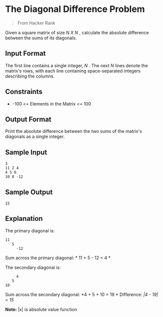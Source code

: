 # The Diagonal Difference Problem
> From Hacker Rank

Given a square matrix of size *N X N* , calculate the absolute difference between the sums of its diagonals.

## Input Format
The first line contains a single integer, *N* . The next *N* lines denote the matrix's rows, with each line containing space-separated integers describing the columns.

## Constraints
* -100  <=  Elements in the Matrix <= 100 

## Output Format
Print the absolute difference between the two sums of the matrix's diagonals as a single integer.

## Sample Input
```
3
11 2 4
4 5 6
10 8 -12
```

## Sample Output
```
15
```

## Explanation
The primary diagonal is:
```
11
   5
     -12
```

Sum across the primary diagonal: * 11 + 5 - 12 = 4 *

The secondary diagonal is:
```
     4
   5
10
```

Sum across the secondary diagonal: *4 + 5 + 10 = 19 *
Difference: *|4 - 19| = 15*

**Note:** |x| is absolute value function